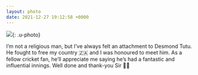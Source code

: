 ```yaml
---
layout: photo
date: 2021-12-27 19:12:58 +0000
---
```

![](https://colinseymour.co.uk/img/32d5651b3019106dbefbd330daa509200b6b0b061dbbc8a926b9eb85dbf0ada0.jpeg){: .u-photo}
  
I’m not a religious man, but I’ve always felt an attachment to Desmond Tutu. He fought to free my country 🇿🇦 and I was honoured to meet him. As a fellow cricket fan, he’ll appreciate me saying he’s had a fantastic and influential innings. Well done and thank-you Sir 👏🙇
